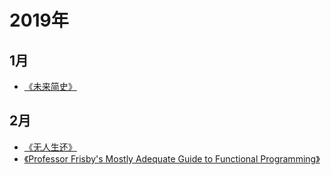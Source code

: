 # 2019年  
## 1月  
* [《未来简史》](https://book.douban.com/subject/26943161/)  

## 2月  
* [《无人生还》](https://book.douban.com/subject/3006581/)  
* [《Professor Frisby's Mostly Adequate Guide to Functional Programming》](https://mostly-adequate.gitbooks.io/mostly-adequate-guide/)